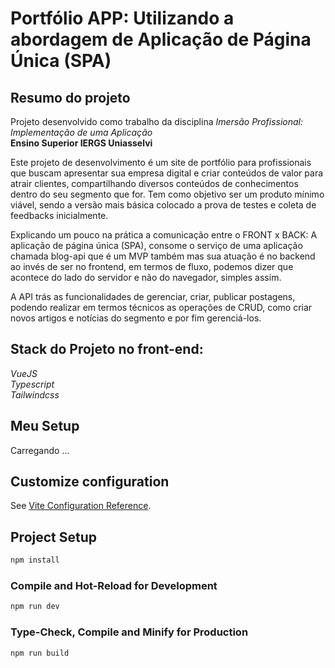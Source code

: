# Portfólio APP: Utilizando a abordagem de Aplicação de Página Única (SPA)

## Resumo do projeto

Projeto desenvolvido como trabalho da disciplina *Imersão Profissional: Implementação de uma Aplicação* <br>
**Ensino Superior IERGS Uniasselvi**

Este projeto de desenvolvimento é um site de portfólio para profissionais que buscam apresentar sua empresa digital e criar conteúdos de valor para atrair clientes, compartilhando diversos conteúdos de conhecimentos dentro do seu segmento que for. Tem como objetivo ser um produto mínimo viável, sendo a versão mais básica colocado a prova de testes e coleta de feedbacks inicialmente.

Explicando um pouco na prática a comunicação entre o FRONT x BACK: A aplicação de página única (SPA), consome o serviço de uma aplicação chamada blog-api que é um MVP também mas sua atuação é no backend ao invés de ser no frontend, em termos de fluxo, podemos dizer que acontece do lado do servidor e não do navegador, simples assim. 

A API trás as funcionalidades de gerenciar, criar, publicar postagens, podendo realizar em termos técnicos as operações de CRUD, como criar novos artigos e notícias do segmento e por fim gerenciá-los.


## Stack do Projeto no front-end: 

*VueJS* <br>
*Typescript* <br>
*Tailwindcss*

## Meu Setup

Carregando ...

## Customize configuration

See [Vite Configuration Reference](https://vite.dev/config/).

## Project Setup

```sh
npm install
```

### Compile and Hot-Reload for Development

```sh
npm run dev
```

### Type-Check, Compile and Minify for Production

```sh
npm run build
```

